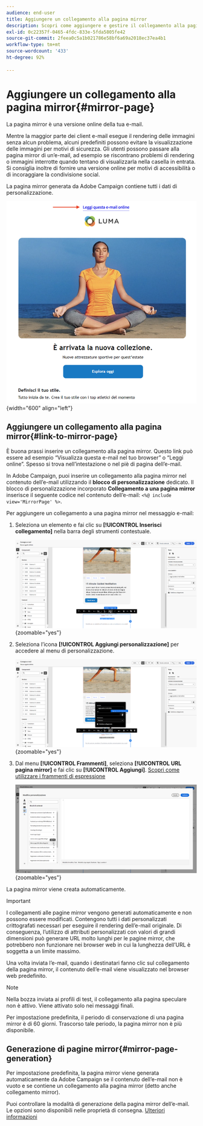 ```yaml
---
audience: end-user
title: Aggiungere un collegamento alla pagina mirror
description: Scopri come aggiungere e gestire il collegamento alla pagina mirror
exl-id: 0c22357f-0465-4fdc-833e-5fda5805fe42
source-git-commit: 2feea0c5a1b021786e58bf6a69a2018ec37ea4b1
workflow-type: tm+mt
source-wordcount: '433'
ht-degree: 92%

---
```


# Aggiungere un collegamento alla pagina mirror{#mirror-page}

La pagina mirror è una versione online della tua e-mail.

Mentre la maggior parte dei client e-mail esegue il rendering delle immagini senza alcun problema, alcuni predefiniti possono evitare la visualizzazione delle immagini per motivi di sicurezza. Gli utenti possono passare alla pagina mirror di un’e-mail, ad esempio se riscontrano problemi di rendering o immagini interrotte quando tentano di visualizzarla nella casella in entrata. Si consiglia inoltre di fornire una versione online per motivi di accessibilità o di incoraggiare la condivisione social.

La pagina mirror generata da Adobe Campaign contiene tutti i dati di personalizzazione.

![esempio di collegamento mirror](assets/mirror-page-link.png){width="600" align="left"}

## Aggiungere un collegamento alla pagina mirror{#link-to-mirror-page}

È buona prassi inserire un collegamento alla pagina mirror. Questo link può essere ad esempio “Visualizza questa e-mail nel tuo browser” o “Leggi online”. Spesso si trova nell’intestazione o nel piè di pagina dell’e-mail.

In Adobe Campaign, puoi inserire un collegamento alla pagina mirror nel contenuto dell’e-mail utilizzando il **blocco di personalizzazione** dedicato. Il blocco di personalizzazione incorporato **Collegamento a una pagina mirror** inserisce il seguente codice nel contenuto dell’e-mail: `<%@ include view='MirrorPage' %>`.

Per aggiungere un collegamento a una pagina mirror nel messaggio e-mail:

1. Seleziona un elemento e fai clic su **[!UICONTROL Inserisci collegamento]** nella barra degli strumenti contestuale.

   ![](assets/message-tracking-mirror-page.png){zoomable="yes"}

1. Seleziona l’icona **[!UICONTROL Aggiungi personalizzazione]** per accedere al menu di personalizzazione.

   ![](assets/message-tracking-mirror-page_2.png){zoomable="yes"}

1. Dal menu **[!UICONTROL Frammenti]**, seleziona **[!UICONTROL URL pagina mirror]** e fai clic su **[!UICONTROL Aggiungi]**. [Scopri come utilizzare i frammenti di espressione](../content/use-expression-fragments.md)

   ![](assets/message-tracking-mirror-page_3.png){zoomable="yes"}

La pagina mirror viene creata automaticamente.

>[!IMPORTANT]
>
>I collegamenti alle pagine mirror vengono generati automaticamente e non possono essere modificati. Contengono tutti i dati personalizzati crittografati necessari per eseguire il rendering dell’e-mail originale. Di conseguenza, l’utilizzo di attributi personalizzati con valori di grandi dimensioni può generare URL molto lunghi per le pagine mirror, che potrebbero non funzionare nei browser web in cui la lunghezza dell’URL è soggetta a un limite massimo.

Una volta inviata l’e-mail, quando i destinatari fanno clic sul collegamento della pagina mirror, il contenuto dell’e-mail viene visualizzato nel browser web predefinito.

>[!NOTE]
>
>Nella bozza inviata ai profili di test, il collegamento alla pagina speculare non è attivo. Viene attivato solo nei messaggi finali.

Per impostazione predefinita, il periodo di conservazione di una pagina mirror è di 60 giorni. Trascorso tale periodo, la pagina mirror non è più disponibile.


## Generazione di pagine mirror{#mirror-page-generation}

Per impostazione predefinita, la pagina mirror viene generata automaticamente da Adobe Campaign se il contenuto dell’e-mail non è vuoto e se contiene un collegamento alla pagina mirror (detto anche collegamento mirror).

Puoi controllare la modalità di generazione della pagina mirror dell’e-mail. Le opzioni sono disponibili nelle proprietà di consegna. [Ulteriori informazioni](../advanced-settings/delivery-settings.md#mirror)
